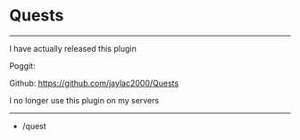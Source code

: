 # Quests

-------------------------------------------------

I have actually released this plugin

Poggit: 

Github: https://github.com/jaylac2000/Quests

I no longer use this plugin on my servers

--------------------------------

- /quest